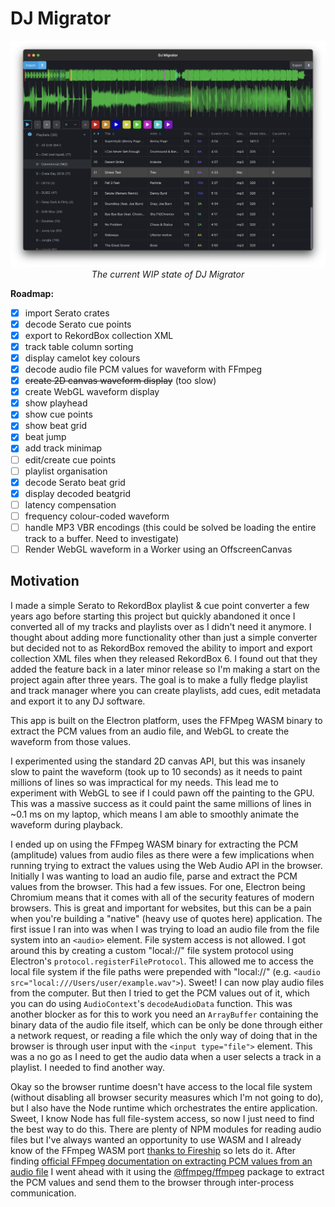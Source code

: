 # DJ Migrator

<div align="center">
  <img src="docs/current-state-updated.png" alt="Screenshot of the current state of DJ Migrator">
  <em>The current WIP state of DJ Migrator</em>
</div>

**Roadmap:**

- [x] import Serato crates
- [x] decode Serato cue points
- [x] export to RekordBox collection XML
- [x] track table column sorting
- [x] display camelot key colours
- [x] decode audio file PCM values for waveform with FFmpeg
- [x] ~~create 2D canvas waveform display~~ (too slow)
- [x] create WebGL waveform display
- [x] show playhead
- [x] show cue points
- [x] show beat grid
- [x] beat jump
- [x] add track minimap
- [ ] edit/create cue points
- [ ] playlist organisation
- [x] decode Serato beat grid
- [x] display decoded beatgrid
- [ ] latency compensation
- [ ] frequency colour-coded waveform
- [ ] handle MP3 VBR encodings (this could be solved be loading the entire track to a buffer. Need to investigate)
- [ ] Render WebGL waveform in a Worker using an OffscreenCanvas

## Motivation

I made a simple Serato to RekordBox playlist & cue point converter a few years ago before starting this project but quickly abandoned it once I converted all of my tracks and playlists over as I didn't need it anymore. I thought about adding more functionality other than just a simple converter but decided not to as RekordBox removed the ability to import and export collection XML files when they released RekordBox 6. I found out that they added the feature back in a later minor release so I'm making a start on the project again after three years. The goal is to make a fully fledge playlist and track manager where you can create playlists, add cues, edit metadata and export it to any DJ software.

This app is built on the Electron platform, uses the FFMpeg WASM binary to extract the PCM values from an audio file, and WebGL to create the waveform from those values.

I experimented using the standard 2D canvas API, but this was insanely slow to paint the waveform (took up to 10 seconds) as it needs to paint millions of lines so was impractical for my needs. This lead me to experiment with WebGL to see if I could pawn off the painting to the GPU. This was a massive success as it could paint the same millions of lines in ~0.1 ms on my laptop, which means I am able to smoothly animate the waveform during playback.

I ended up on using the FFmpeg WASM binary for extracting the PCM (amplitude) values from audio files as there were a few implications when running trying to extract the values using the Web Audio API in the browser. Initially I was wanting to load an audio file, parse and extract the PCM values from the browser. This had a few issues. For one, Electron being Chromium means that it comes with all of the security features of modern browsers. This is great and important for websites, but this can be a pain when you're building a "native" (heavy use of quotes here) application. The first issue I ran into was when I was trying to load an audio file from the file system into an `<audio>` element. File system access is not allowed. I got around this by creating a custom "local://" file system protocol using Electron's `protocol.registerFileProtocol`. This allowed me to access the local file system if the file paths were prepended with "local://" (e.g. `<audio src="local:///Users/user/example.wav">`). Sweet! I can now play audio files from the computer. But then I tried to get the PCM values out of it, which you can do using `AudioContext`'s `decodeAudioData` function. This was another blocker as for this to work you need an `ArrayBuffer` containing the binary data of the audio file itself, which can be only be done through either a network request, or reading a file which the only way of doing that in the browser is through user input with the `<input type="file">` element. This was a no go as I need to get the audio data when a user selects a track in a playlist. I needed to find another way.

Okay so the browser runtime doesn't have access to the local file system (without disabling all browser security measures which I'm not going to do), but I also have the Node runtime which orchestrates the entire application. Sweet, I know Node has full file-system access, so now I just need to find the best way to do this. There are plenty of NPM modules for reading audio files but I've always wanted an opportunity to use WASM and I already know of the FFmpeg WASM port [thanks to Fireship](https://www.youtube.com/watch?v=-OTc0Ki7Sv0) so lets do it. After finding [official FFmpeg documentation on extracting PCM values from an audio file](https://trac.ffmpeg.org/wiki/Waveform) I went ahead with it using the [@ffmpeg/ffmpeg](https://github.com/ffmpegwasm/ffmpeg.wasm) package to extract the PCM values and send them to the browser through inter-process communication.
